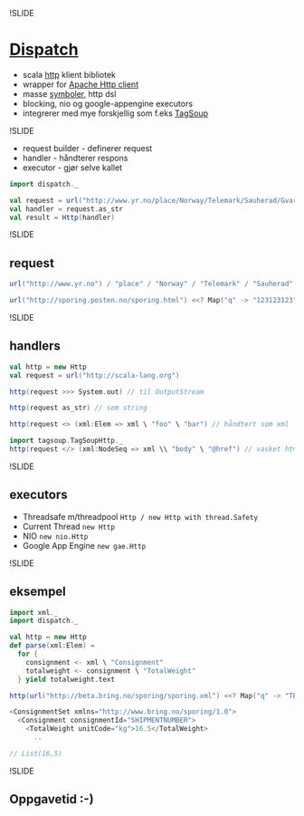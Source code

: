 !SLIDE
# [Dispatch](http://dispatch.databinder.net/Dispatch.html) #
* scala [http](http://en.wikipedia.org/wiki/Hypertext_Transfer_Protocol) klient bibliotek
* wrapper for [Apache Http client](http://hc.apache.org/httpcomponents-client-ga/index.html)
* masse [symboler](http://www.flotsam.nl/dispatch-periodic-table.html), http dsl
* blocking, nio og google-appengine executors
* integrerer med mye forskjellig som f.eks [TagSoup](http://ccil.org/~cowan/XML/tagsoup/)

!SLIDE

* request builder - definerer request
* handler - håndterer respons
* executor - gjør selve kallet

```scala
import dispatch._

val request = url("http://www.yr.no/place/Norway/Telemark/Sauherad/Gvarv/forecast_hour_by_hour.xml")
val handler = request.as_str
val result = Http(handler)
```

!SLIDE
## request ##
```scala
url("http://www.yr.no") / "place" / "Norway" / "Telemark" / "Sauherad" / "Gvarv" / "forecast_hour_by_hour.xml"

url("http://sporing.posten.no/sporing.html") <<? Map("q" -> "123123123")
```

!SLIDE
## handlers ##
```scala
val http = new Http
val request = url("http://scala-lang.org")

http(request >>> System.out) // til OutputStream

http(request as_str) // som string

http(request <> (xml:Elem => xml \ "foo" \ "bar") // håndtert som xml

import tagsoup.TagSoupHttp._
http(request </> (xml:NodeSeq => xml \\ "body" \ "@href") // vasket html og håndtert som xml
```

!SLIDE
## executors ##
* Threadsafe m/threadpool  `Http / new Http with thread.Safety`
* Current Thread           `new Http`
* NIO                      `new nio.Http`
* Google App Engine        `new gae.Http`

!SLIDE
## eksempel ##
```scala
import xml._
import dispatch._

val http = new Http
def parse(xml:Elem) = 
  for {
    consignment <- xml \ "Consignment"
    totalweight <- consignment \ "TotalWeight"
  } yield totalweight.text

http(url("http://beta.bring.no/sporing/sporing.xml") <<? Map("q" -> "TESTPACKAGE-AT-PICKUPPOINT") <> parse)

<ConsignmentSet xmlns="http://www.bring.no/sporing/1.0">
  <Consignment consignmentId="SHIPMENTNUMBER">
    <TotalWeight unitCode="kg">16.5</TotalWeight>
      ..

// List(16,5)
```

!SLIDE
## Oppgavetid :-) ##